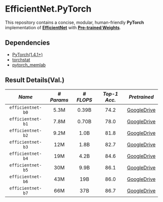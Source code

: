 # EfficientNet.PyTorch
This repository contains a concise, modular, human-friendly **PyTorch** implementation of **[EfficientNet](https://arxiv.org/abs/1905.11946)** with **[Pre-trained Weights](https://drive.google.com/open?id=1C5IhQd8UfvVY32GYhyQAjvY92IzPi7fY)**.


## Dependencies

- [PyTorch(1.4.1+)](http://pytorch.org)  
- [torchstat](https://github.com/Swall0w/torchstat)  
- [pytorch_memlab](https://github.com/Stonesjtu/pytorch_memlab)  


## Result Details(Val.)

|    *Name*         |*# Params*| *# FLOPS*  |*Top-1 Acc.*| *Pretrained* |
|:-----------------:|:--------:|:----------:|:----------:|:------------:|
| `efficientnet-b0` |   5.3M   |    0.39B   |    74.2    | [GoogleDrive](https://drive.google.com/open?id=1GAB04ft47OhmG_AbrQCcYiezJ8o00veX) |
| `efficientnet-b1` |   7.8M   |    0.70B   |    78.0    | [GoogleDrive](https://drive.google.com/open?id=1h_JT21EcPEmy7eNgnbI4-ORwRVJNxGsu) |
| `efficientnet-b2` |   9.2M   |     1.0B   |    81.8    | [GoogleDrive](https://drive.google.com/open?id=1CapQmg4Yvrdzzi3XaJkjWVFHOPT74Zat) |
| `efficientnet-b3` |    12M   |     1.8B   |    82.7    | [GoogleDrive](https://drive.google.com/open?id=1pJwZcIDBg236uWkYcqjT-WMqaFUWTI_U) |
| `efficientnet-b4` |    19M   |     4.2B   |    84.6    | [GoogleDrive](https://drive.google.com/open?id=1uHUfuxwz99t3YhSGLzr44Sty6yUbukQW) |
| `efficientnet-b5` |    30M   |     9.9B   |    86.1    | [GoogleDrive](https://drive.google.com/open?id=1G6B1rYedovUyG9tNwqS2BBeQE4v5S_A_) |
| `efficientnet-b6` |    43M   |      19B   |    86.0    | [GoogleDrive](https://drive.google.com/open?id=1py6oQlFvwh7wRf6fqIj835jdhXDXOF2Y) |
| `efficientnet-b7` |    66M   |      37B   |    86.7    | [GoogleDrive](https://drive.google.com/open?id=1duvROO9nVSnO9FC6u0EXQqcNpiG-WKbB) |

